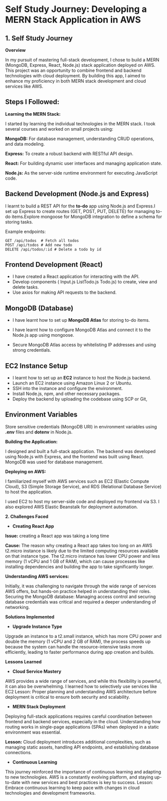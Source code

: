 # Self Study Journey: Developing a MERN Stack Application in AWS
## 1. Self Study Journey

**Overview**

In my pursuit of mastering full-stack development, I chose to build a MERN (MongoDB, Express, React, Node.js) stack application deployed on AWS. This project was an opportunity to combine frontend and backend technologies with cloud deployment. By building this app, I aimed to enhance my proficiency in both MERN stack development and cloud services like AWS.

## Steps I Followed:

**Learning the MERN Stack:**

I started by learning the individual technologies in the MERN stack. I took several courses and worked on small projects using:

**MongoDB:** For database management, understanding CRUD operations, and data modeling.

**Express:** To create a robust backend with RESTful API design.

**React:**  For building dynamic user interfaces and managing application state.

**Node.js:**  As the server-side runtime environment for executing JavaScript code.


## Backend Development (Node.js and Express)

I learnt to build a REST API for the **to-do** app using Node.js and Express.I set up Express to create routes (GET, POST, PUT, DELETE) for managing to-do items.Explore mongoose for MongoDB integration to define a schema for storing tasks.

Example endpoints:

```
GET /api/todos  # Fetch all todos
POST /api/todos # Add new todo
DELETE /api/todos/:id # Delete a todo by id
```


## Frontend Development (React)
- I have  created a React application for interacting with the API.
- Develop components ( Input.js ListTodo.js Todo.js) to create, view and delete tasks.
- Use axios for making API requests to the backend.

##  MongoDB (Database)

- I have learnt how to  set up **MongoDB Atlas** for storing to-do items.

- I have learnt how to configure MongoDB Atlas and connect it to the Node.js app using mongoose.
- Secure MongoDB Atlas access by whitelisting IP addresses and using strong credentials.

## EC2 Instance Setup

- I learnt how to set up an **EC2** instance to host the Node.js backend.
- Launch an EC2 instance using Amazon Linux 2 or Ubuntu.
- SSH into the instance and configure the environment.
- Install Node.js, npm, and other necessary packages.
- Deploy the backend by uploading the codebase using SCP or Git, 

## Environment Variables

Store sensitive credentials (MongoDB URI) in environment variables using **.env** files and **dotenv** in Node.js.


**Building the Application:**

I designed and built a full-stack application. The backend was developed using Node.js with Express, and the frontend was built using React. MongoDB was used for database management.

**Deploying on AWS:**

I familiarized myself with AWS services such as EC2 (Elastic Compute Cloud), S3 (Simple Storage Service), and RDS (Relational Database Service) to host the application.

I used EC2 to host my server-side code and deployed my frontend via S3. I also explored AWS Elastic Beanstalk for deployment automation.


**2. Challenges Faced**

- **Creating React App**

**Issue:** creating a React app was taking a long time

**Cause:**  The reason why creating a React app takes too long on an AWS t2.micro instance is likely due to the limited computing resources available on that instance type. The t2.micro instance has lower CPU power and less memory (1 vCPU and 1 GB of RAM), which can cause processes like installing dependencies and building the app to take significantly longer.

**Understanding AWS services:**

 Initially, it was challenging to navigate through the wide range of services AWS offers, but hands-on practice helped in understanding their roles.
Securing the MongoDB database: Managing access control and securing database credentials was critical and required a deeper understanding of networking.


**Solutions Implemented**


- **Upgrade Instance Type**

Upgrade an instance to a t2.small instance, which has more CPU power and double the memory (1 vCPU and 2 GB of RAM), the process speeds up because the system can handle the resource-intensive tasks more efficiently, leading to faster performance during app creation and builds.


**Lessons Learned**

- **Cloud Service Mastery**

AWS provides a wide range of services, and while this flexibility is powerful, it can also be overwhelming. I learned how to selectively use services like EC2
Lesson: Proper planning and understanding AWS architecture before deployment is critical to ensure both security and scalability.

- **MERN Stack Deployment**

Deploying full-stack applications requires careful coordination between frontend and backend services, especially in the cloud. Understanding how routing works in single-page applications (SPAs) when deployed in a static environment was essential.


**Lesson:** Cloud deployment introduces additional complexities, such as managing static assets, handling API endpoints, and establishing database connections.

- **Continuous Learning**

This journey reinforced the importance of continuous learning and adapting to new technologies. AWS is a constantly evolving platform, and staying up-to-date with new services and best practices is key to success.
Lesson: Embrace continuous learning to keep pace with changes in cloud technologies and development frameworks.